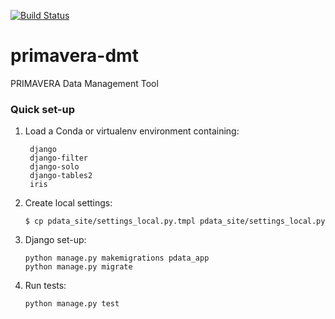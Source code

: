 [![Build Status](https://travis-ci.org/PRIMAVERA-H2020/primavera-dmt.svg?branch=master)](https://travis-ci.org/PRIMAVERA-H2020/primavera-dmt)

# primavera-dmt
PRIMAVERA Data Management Tool

### Quick set-up

1. Load a Conda or virtualenv environment containing:   
   ```  
    django  
    django-filter  
    django-solo  
    django-tables2  
    iris  
    ```  
2. Create local settings:    
   ```  
   $ cp pdata_site/settings_local.py.tmpl pdata_site/settings_local.py  
    ```  
3. Django set-up:  
    ```
   python manage.py makemigrations pdata_app
   python manage.py migrate
    ```
4. Run tests:
   ```
   python manage.py test
    ```
